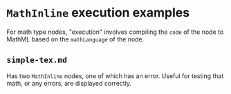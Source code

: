 # `MathInline` execution examples

For math type nodes, "execution" involves compiling the `code` of the node to MathML based on the `mathLanguage` of the node.

## `simple-tex.md`

Has two `MathInline` nodes, one of which has an error. Useful for testing that  math, or any errors, are displayed correctly.
